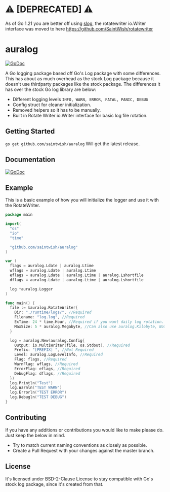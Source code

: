 # :warning: [DEPRECATED] :warning:
As of Go 1.21 you are better off using [slog](https://go.dev/blog/slog), the rotatewriter io.Writer interface was moved to here https://github.com/SaintWish/rotatewriter

# auralog
[![GoDoc](https://godoc.org/github.com/SaintWish/auralog?status.svg)](https://godoc.org/github.com/SaintWish/auralog)

A Go logging package based off Go's Log package with some differences. This has about as much overhead as the stock Log package because it doesn't use thirdparty packages like the stock package. The differences it has over the stock Go log library are below:
* Different logging levels ``INFO, WARN, ERROR, FATAL, PANIC, DEBUG``
* Config struct for cleaner initialization.
* Removed helpers so it has to be manually.
* Built in Rotate Writer io.Writer interface for basic log file rotation.

## Getting Started
``go get github.com/saintwish/auralog`` Will get the latest release.

## Documentation
[![GoDoc](https://godoc.org/github.com/SaintWish/auralog?status.svg)](https://godoc.org/github.com/SaintWish/auralog)

## Example
This is a basic example of how you will initialize the logger and use it with the RotateWriter.
```go
package main

import(
  "os"
  "io"
  "time"

  "github.com/saintwish/auralog"
)

var (
  flags = auralog.Ldate | auralog.Ltime
  wflags = auralog.Ldate | auralog.Ltime
  eflags = auralog.Ldate | auralog.Ltime | auralog.Lshortfile
  dflags = auralog.Ldate | auralog.Ltime | auralog.Lshortfile

  log *auralog.Logger
)

func main() {
  file := &auralog.RotateWriter{
    Dir: "./runtime/logs/", //Required
    Filename: "log.log", //Required
    ExTime: 24 * time.Hour, //Required if you want daily log rotation.
    MaxSize: 5 * auralog.Megabyte, //Can also use auralog.Kilobyte, Not required
  }

  log = auralog.New(auralog.Config{
    Output: io.MultiWriter(file, os.Stdout), //Required
    Prefix: "[PREFIX] ", //Not Required
    Level: auralog.LogLevelInfo, //Required
    Flag: flags, //Required
    WarnFlag: wflags, //Required
    ErrorFlag: eflags, //Required
    DebugFlag: dflags, //Required
  })
  log.Println("Test")
  log.Warnln("TEST WARN")
  log.Errorln("TEST ERROR")
  log.Debugln("TEST DEBUG")
}
```

## Contributing
If you have any additions or contributions you would like to make please do. Just keep the below in mind.
* Try to match current naming conventions as closely as possible.
* Create a Pull Request with your changes against the master branch.

## License
It's licensed under BSD-2-Clause License to stay compatible with Go's stock log package, since it's created from that.
